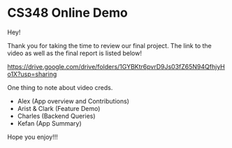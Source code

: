 # CS348 Online Demo

Hey!

Thank you for taking the time to review our final project. The link to the video as well as the final report is listed below!

https://drive.google.com/drive/folders/1GYBKtr6pvrD9Js03fZ65N94QfhjyHo1X?usp=sharing

One thing to note about video creds. 

- Alex (App overview and Contributions)
- Arist & Clark (Feature Demo)
- Charles (Backend Queries)
- Kefan (App Summary)


Hope you enjoy!!!
